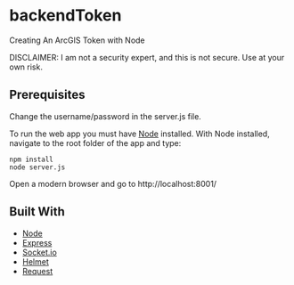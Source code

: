 # backendToken
Creating An ArcGIS Token with Node

DISCLAIMER: I am not a security expert, and this is not secure. Use at your own risk.

## Prerequisites

Change the username/password in the server.js file.

To run the web app you must have [Node](https://nodejs.org/en/) installed. With Node installed, navigate to the root folder of the app and type:

```
npm install
node server.js
```
Open a modern browser and go to http://localhost:8001/


## Built With
* [Node](https://nodejs.org/en/)
* [Express](https://expressjs.com/)
* [Socket.io](https://socket.io/)
* [Helmet](https://helmetjs.github.io)
* [Request](https://github.com/request/request)
